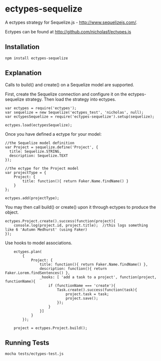 # ectypes-sequelize

A ectypes strategy for Sequelize.js - http://www.sequelizejs.com/. 

Ectypes can be found at http://github.com/nicholasf/ectypes.js


## Installation

```
npm install ectypes-sequelize
```

## Explanation

Calls to build() and create() on a Sequelize model are supported.

First, create the Sequelize connection and configure it on the ectypes-sequelize strategy. Then load the strategy into ectypes.

```
var ectypes = require('ectypes');
var sequelize = new Sequelize('ectypes_test', 'nicholas', null);
var ectypesSequelize = require('ectypes-sequelize').setup(sequelize);

ectypes.load(ectypesSequelize);
```


Once you have defined a ectype for your model:

```
//the Sequelize model definition
var Project = sequelize.define('Project', {
  title: Sequelize.STRING,
  description: Sequelize.TEXT
});

//the ectype for the Project model
var projectType = {
	Project: {
		title: function(){ return Faker.Name.findName() }
	}
};

ectypes.add(projectType);
```

You may then call build() or create() upon it through ectypes to produce the object.

```
ectypes.Project.create().success(function(project){
	console.log(project.id, project.title);  //this logs something like 6 'Autumn Medhurst' (using Faker)
});

```

Use hooks to model associations.

```
	ectypes.plan(
		{
			Project: {
				title: function(){ return Faker.Name.findName() },
				description: function(){ return Faker.Lorem.findSentences() },
				_hooks: [ 'add a task to a project', function(project, functionName){
					if (functionName === 'create'){				
						Task.create().success(function(task){
							project.task = task;
							project.save();
						});
					}
				}]
			}
		});

	project = ectypes.Project.build();

```

## Running Tests

```
mocha tests/ectypes-test.js 
```
 	